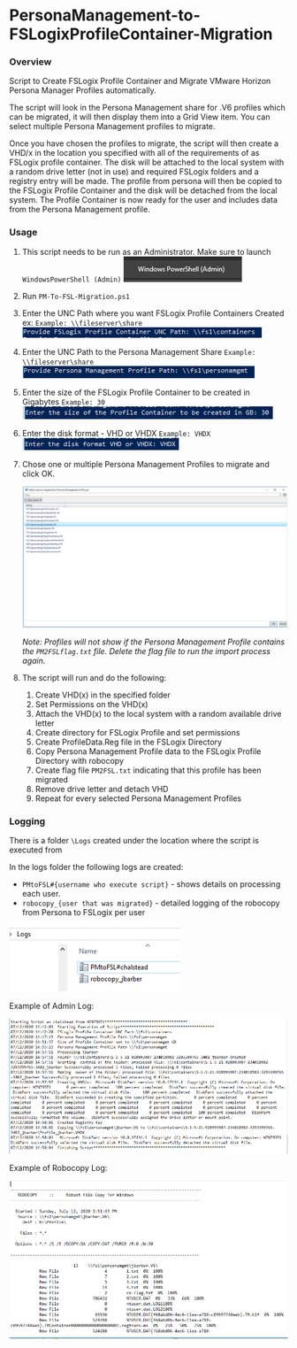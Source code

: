 # PersonaManagement-to-FSLogixProfileContainer-Migration
### Overview

Script to Create FSLogix Profile Container and Migrate VMware Horizon Persona Manager Profiles automatically.

The script will look in the Persona Management share for .V6 profiles which can be migrated, it will then display them into a Grid View item.  You can select multiple Persona Management profiles to migrate.  

Once you have chosen the profiles to migrate, the script will then create a VHD/x in the location you specified with all of the requirements of as FSLogix profile container.  The disk will be attached to the local system with a random drive letter (not in use) and required FSLogix folders and a registry entry will be made.  The profile from persona will then be copied to the FSLogix Profile Container and the disk will be detached from the local system.  The Profile Container is now ready for the user and includes data from the Persona Management profile.

### Usage

1. This script needs to be run as an Administrator.  Make sure to launch `WindowsPowerShell (Admin)`
   ![PowerShellAdmin](https://github.com/chrisdhalstead/PersonaManagement-to-FSLogixProfileContainer-Migration/blob/master/Images/PowerShellAdmin.PNG) 

2. Run `PM-To-FSL-Migration.ps1`

3. Enter the UNC Path where you want FSLogix Profile Containers Created ex: `Example: \\fileserver\share`
   ![PCPath](/Images/PCPath.PNG)

4. Enter the UNC Path to the Persona Management Share  `Example: \\fileserver\share`
   ![PMPath](Images/PMPath.PNG)

5. Enter the size of the FSLogix Profile Container to be created in Gigabytes `Example: 30`
   ![VHDSize](Images/VHDSize.PNG)

6. Enter the disk format - VHD or VHDX `Example: VHDX`
   ![DiskFormat](Images/DiskFormat.PNG)

7. Chose one or multiple Persona Management Profiles to migrate and click OK.

   ![PickPMProfiles](Images/PickPMProfiles.PNG)

   *Note: Profiles will not show if the Persona Management Profile contains the `PM2FSLflag.txt` file.  Delete the flag file to run the import process again.*

8. The script will run and do the following:

   1. Create VHD(x) in the specified folder
   2. Set Permissions on the VHD(x)
   3. Attach the VHD(x) to the local system with a random available drive letter
   4. Create directory for FSLogix Profile and set permissions
   5. Create ProfileData.Reg file in the FSLogix Directory
   6. Copy Persona Management Profile data to the FSLogix Profile Directory with robocopy
   7. Create flag file `PM2FSL.txt` indicating that this profile has been migrated
   8. Remove drive letter and detach VHD
   9. Repeat for every selected Persona Management Profiles

### Logging

There is a folder `\Logs` created under the location where the script is executed from

In the logs folder the following logs are created:

- `PMtoFSL#{username who execute script}` - shows details on processing each user.
- `robocopy_{user that was migrated}` - detailed logging of the robocopy from Persona to FSLogix per user

![Logs](Images/Logs.PNG)



Example of Admin Log:

![admin_log](Images/admin_log.PNG)

Example of Robocopy Log:

![robocopy_log](Images/robocopy_log.PNG)











